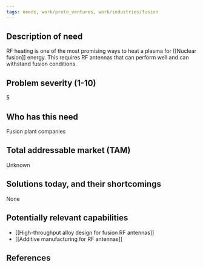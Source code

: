 ```yaml
---
tags: needs, work/proto_ventures, work/industries/fusion
---
```


## Description of need
RF heating is one of the most promising ways to heat a plasma for [[Nuclear fusion]] energy. This requires RF antennas that can perform well and can withstand fusion conditions.
## Problem severity (1-10)
5
## Who has this need
Fusion plant companies
## Total addressable market (TAM)
Unknown
## Solutions today, and their shortcomings
None
## Potentially relevant capabilities
- [[High-throughput alloy design for fusion RF antennas]]
- [[Additive manufacturing for RF antennas]]
## References

